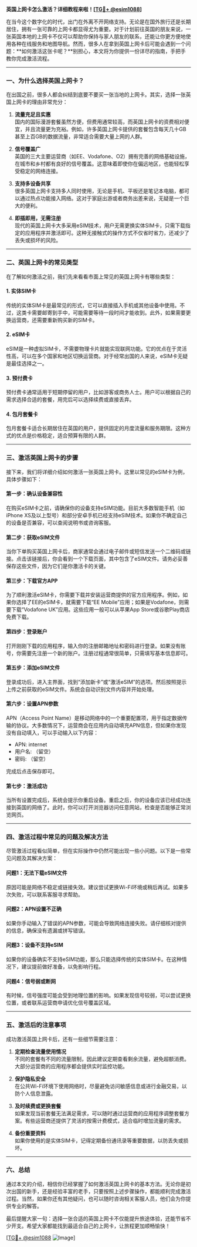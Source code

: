 **英国上网卡怎么激活？详细教程来啦！[[TG💪+ @esim1088](https://t.me/s/esim1088)]**

在当今这个数字化的时代，出门在外离不开网络支持。无论是在国外旅行还是长期居住，拥有一张可靠的上网卡都显得尤为重要。对于计划前往英国的朋友来说，一张英国本地的上网卡不仅可以帮助你保持与家人朋友的联系，还能让你更方便地使用各种在线服务和地图导航。然而，很多人在拿到英国上网卡后可能会遇到一个问题：**如何激活这张卡呢？**别担心，本文将为你提供一份详尽的指南，手把手教你完成激活流程。

---

### **一、为什么选择英国上网卡？**

在出国之前，很多人都会纠结到底要不要买一张当地的上网卡。其实，选择一张英国上网卡的理由非常充分：

1. **流量充足且实惠**  
   国内的国际漫游套餐虽然方便，但费用通常较高，而英国上网卡的资费相对便宜，并且流量更为充裕。例如，许多英国上网卡提供的套餐包含每天几十GB甚至上百GB的数据流量，非常适合需要大量上网的人群。

2. **信号覆盖广**  
   英国的三大主要运营商（如EE、Vodafone、O2）拥有完善的网络基础设施，在城市和乡村都有良好的信号覆盖。这意味着即使你在偏远地区，也能轻松享受稳定的网络连接。

3. **支持多设备共享**  
   很多英国上网卡支持多人同时使用，无论是手机、平板还是笔记本电脑，都可以通过热点功能接入网络。这对于家庭出游或者商务出差来说，无疑是一个巨大的便利。

4. **即插即用，无需注册**  
   现代的英国上网卡大多采用eSIM技术，用户无需更换实体SIM卡，只需下载指定的应用程序并激活即可。这种无接触式的操作方式不仅省时省力，还减少了丢失或损坏的风险。

---

### **二、英国上网卡的常见类型**

在了解如何激活之前，我们先来看看市面上常见的英国上网卡有哪些类型：

#### **1. 实体SIM卡**
传统的实体SIM卡是最常见的形式，它可以直接插入手机或其他设备中使用。不过，这类卡需要邮寄到手中，可能需要等待一段时间才能收到。此外，如果需要更换运营商，还需要重新购买新的SIM卡。

#### **2. eSIM卡**
eSIM是一种虚拟SIM卡，不需要物理卡片就能实现联网功能。它的优点在于灵活性高，可以在多个国家和地区切换运营商。对于经常出国的人来说，eSIM卡无疑是最佳选择之一。

#### **3. 预付费卡**
预付费卡通常适用于短期停留的用户，比如游客或商务人士。用户可以根据自己的需求选择合适的套餐，用完后可以选择续费或直接丢弃。

#### **4. 包月套餐卡**
包月套餐卡适合长期居住在英国的用户，提供固定的月度流量和服务期限。这种方式的优点是价格稳定，适合预算有限的人群。

---

### **三、激活英国上网卡的步骤**

接下来，我们将详细介绍如何激活一张英国上网卡。这里以常见的eSIM卡为例，具体步骤如下：

#### **第一步：确认设备兼容性**
在购买eSIM卡之前，请确保你的设备支持eSIM功能。目前大多数智能手机（如iPhone XS及以上型号）和部分安卓手机已经支持eSIM技术。如果你不确定自己的设备是否兼容，可以查阅说明书或咨询客服。

#### **第二步：获取eSIM文件**
当你下单购买英国上网卡后，商家通常会通过电子邮件或短信发送一个二维码或链接。点击该链接后，你会看到一个下载页面，其中包含了eSIM文件。请务必妥善保存这些文件，因为它们是你激活卡的关键。

#### **第三步：下载官方APP**
为了顺利激活eSIM卡，你需要下载并安装运营商提供的官方应用程序。例如，如果你选择了EE的eSIM卡，就需要下载“EE Mobile”应用；如果是Vodafone，则需要下载“Vodafone UK”应用。这些应用一般可以从苹果App Store或谷歌Play商店免费下载。

#### **第四步：登录账户**
打开刚刚下载的应用程序，输入你的注册邮箱地址和密码进行登录。如果没有账号，你需要先注册一个新的账户。注册过程通常很简单，只需填写基本信息即可。

#### **第五步：添加eSIM文件**
登录成功后，进入主界面，找到“添加新卡”或“激活eSIM”的选项。然后按照提示上传之前获取的eSIM文件。系统会自动识别文件内容并开始处理。

#### **第六步：设置APN参数**
APN（Access Point Name）是移动网络中的一个重要配置项，用于指定数据传输的协议。大多数情况下，运营商会在应用内自动填充APN信息，但如果你发现没有自动填入，可以手动输入以下内容：
- APN: internet
- 用户名: （留空）
- 密码: （留空）

完成后点击保存即可。

#### **第七步：激活成功**
当所有设置完成后，系统会提示你重启设备。重启之后，你的设备应该已经成功连接到英国的网络了。此时，你可以打开浏览器访问任意网站，检查是否能够正常浏览网页。

---

### **四、激活过程中常见的问题及解决方法**

尽管激活过程看似简单，但在实际操作中仍然可能出现一些小问题。以下是一些常见问题及其解决方案：

#### **问题1：无法下载eSIM文件**
原因可能是网络不稳定或链接失效。建议尝试更换Wi-Fi环境或稍后再试。如果多次失败，可以联系客服寻求帮助。

#### **问题2：APN设置不正确**
如果你手动输入了错误的APN参数，可能会导致网络连接失败。请仔细核对提供的信息，确保没有遗漏或拼写错误。

#### **问题3：设备不支持eSIM**
如果你的设备确实不支持eSIM功能，那么只能选择传统的实体SIM卡。在这种情况下，建议提前做好准备，以免影响行程。

#### **问题4：信号弱或断网**
有时候，信号强度可能会受到地理位置的影响。如果发现信号较弱，可以尝试更换位置，或者联系运营商申请优化信号覆盖区域。

---

### **五、激活后的注意事项**

成功激活英国上网卡后，还有一些细节需要注意：

1. **定期检查流量使用情况**  
   不同的套餐有不同的流量限制，因此建议定期查看剩余流量，避免超额消费。大部分运营商的应用程序都会提供实时监控功能。

2. **保护隐私安全**  
   在公共Wi-Fi环境下使用网络时，尽量避免访问敏感信息或进行金融交易，以防个人信息泄露。

3. **及时续费或更换套餐**  
   如果发现当前套餐无法满足需求，可以随时通过运营商的应用程序调整套餐方案。有些运营商还提供了灵活的按需计费模式，适合临时增加流量的需求。

4. **备份重要资料**  
   如果你使用的是实体SIM卡，记得定期备份通讯录等重要数据，以防丢失或损坏。

---

### **六、总结**

通过本文的介绍，相信你已经掌握了如何激活英国上网卡的基本方法。无论你是初次出国的新手，还是经验丰富的老手，只要按照上述步骤操作，都能顺利完成激活过程。当然，如果你还有其他疑问，也可以随时咨询相关客服人员，他们会为你提供专业的解答。

最后提醒大家一句：选择一张合适的英国上网卡不仅能提升旅途体验，还能节省不少开支。希望大家都能找到最适合自己的上网卡，让旅程更加顺畅愉快！

[[TG💪+ @esim1088](https://t.me/s/esim1088) ![Image](https://i.postimg.cc/4NQfJmqS/Snipaste-2025-05-13-00-14-12.png)]